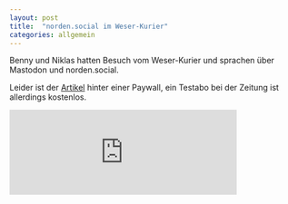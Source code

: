 ```yaml
---
layout: post
title:  "norden.social im Weser-Kurier"
categories: allgemein
---
```

Benny und Niklas hatten Besuch vom Weser-Kurier und sprachen über Mastodon und norden.social.

Leider ist der [Artikel](https://www.weser-kurier.de/bremen/stadtteil-hemelingen/hemelingen-twitter-alternative-mit-lokalkolorit-doc7nps06qlatxxcwgrkl9) hinter einer Paywall, ein Testabo bei der Zeitung ist allerdings kostenlos.

<iframe src="https://norden.social/@leuchtturm/109397689544071564/embed" class="mastodon-embed" style="max-width: 100%; border: 0" width="400" allowfullscreen="allowfullscreen"></iframe><script src="https://norden.social/embed.js" async="async"></script>